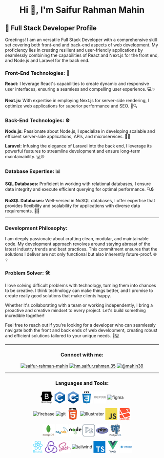<h1 align="center">Hi 👋, I'm Saifur Rahman Mahin</h1>




 ## 🚀 Full Stack Developer Profile

Greetings! I am an versatile Full Stack Developer with a comprehensive skill set covering both front-end and back-end aspects of web development. My proficiency lies in creating resilient and user-friendly applications by seamlessly combining the capabilities of React and Next.js for the front end, and Node.js and Laravel for the back end.


### Front-End Technologies: 🌟

**React:** I leverage React's capabilities to create dynamic and responsive user interfaces, ensuring a seamless and compelling user experience. 💻✨

**Next.js:** With expertise in employing Next.js for server-side rendering, I optimize web applications for superior performance and SEO. 🚀🔍


### Back-End Technologies: ⚙️

**Node.js:** Passionate about Node.js, I specialize in developing scalable and efficient server-side applications, APIs, and microservices. 🚀🔧

**Laravel:** Infusing the elegance of Laravel into the back end, I leverage its powerful features to streamline development and ensure long-term maintainability. 💻🌐


### Database Expertise: 📊

**SQL Databases:** Proficient in working with relational databases, I ensure data integrity and execute efficient querying for optimal performance. 🔍🔒

**NoSQL Databases:** Well-versed in NoSQL databases, I offer expertise that provides flexibility and scalability for applications with diverse data requirements. 🔄🚀

---

### Development Philosophy:

I am deeply passionate about crafting clean, modular, and maintainable code. My development approach revolves around staying abreast of the latest industry trends and best practices. This commitment ensures that the solutions I deliver are not only functional but also inherently future-proof. 🌐💡

### Problem Solver: 🛠️
I love solving difficult problems with technology, turning them into chances to be creative. I think technology can make things better, and I promise to create really good solutions that make clients happy.



Whether it's collaborating with a team or working independently, I bring a proactive and creative mindset to every project. Let's build something incredible together!

Feel free to reach out if you're looking for a developer who can seamlessly navigate both the front and back ends of web development, creating robust and efficient solutions tailored to your unique needs. 🚀💻


---
<h3 align="center">Connect with me:</h3>
<p align="center">
<a href="https://linkedin.com/in/saifur-rahman-mahin" target="blank"><img align="center" src="https://raw.githubusercontent.com/rahuldkjain/github-profile-readme-generator/master/src/images/icons/Social/linked-in-alt.svg" alt="saifur-rahman-mahin" height="30" width="40" /></a>
<a href="https://fb.com/saifur.rahman.mahin.m" target="blank"><img align="center" src="https://raw.githubusercontent.com/rahuldkjain/github-profile-readme-generator/master/src/images/icons/Social/facebook.svg" alt="hm.saifur.rahman.35" height="30" width="40" /></a>
<a href="https://saifur-rahman-mahin.hashnode.dev" target="blank"><img align="center" src="https://raw.githubusercontent.com/rahuldkjain/github-profile-readme-generator/master/src/images/icons/Social/hashnode.svg" alt="@mahin39" height="30" width="40" /></a>
</p>

---

<h3 align="center">Languages and Tools:</h3>

<p align="center"> 
<a><img align="center"  src="https://raw.githubusercontent.com/devicons/devicon/master/icons/bootstrap/bootstrap-plain-wordmark.svg" alt="bootstrap" width="40" height="40"/> </a>    <a> <img align="center" src="https://raw.githubusercontent.com/devicons/devicon/master/icons/c/c-original.svg" alt="c" width="40" height="40"/> </a>  <a><img align="center" src="https://raw.githubusercontent.com/devicons/devicon/master/icons/cplusplus/cplusplus-original.svg" alt="cplusplus" width="40" height="40"/> </a>   <a><img align="center"  src="https://raw.githubusercontent.com/devicons/devicon/master/icons/css3/css3-original-wordmark.svg" alt="css3" width="40" height="40"/> </a>   <a><img align="center" src="https://raw.githubusercontent.com/devicons/devicon/master/icons/express/express-original-wordmark.svg" alt="express" width="40" height="40"/> </a>   <a><img align="center" src="https://www.vectorlogo.zone/logos/figma/figma-icon.svg" alt="figma" width="40" height="40"/> </a>   
</p>

 <p align="center"> 
 <a><img align="center" src="https://www.vectorlogo.zone/logos/firebase/firebase-icon.svg" alt="firebase" width="40" height="40"/> </a>    <a><img align="center" src="https://www.vectorlogo.zone/logos/git-scm/git-scm-icon.svg" alt="git" width="40" height="40"/> </a>
 <a><img align="center" src="https://raw.githubusercontent.com/devicons/devicon/master/icons/html5/html5-original-wordmark.svg" alt="html5" width="40" height="40"/> </a>   <a><img align="center" src="https://www.vectorlogo.zone/logos/adobe_illustrator/adobe_illustrator-icon.svg" alt="illustrator" width="40" height="40"/> </a>    <a><img align="center" src="https://raw.githubusercontent.com/devicons/devicon/master/icons/javascript/javascript-original.svg" alt="javascript" width="40" height="40"/> </a>   <a><img align="center" src="https://raw.githubusercontent.com/devicons/devicon/master/icons/laravel/laravel-plain-wordmark.svg" alt="laravel" width="40" height="40"/> </a>    
 </p>

 <p align="center"> 
 <a><img align="center" src="https://raw.githubusercontent.com/devicons/devicon/master/icons/mongodb/mongodb-original-wordmark.svg" alt="mongodb" width="40" height="40"/> </a>   <a><img align="center" src="https://raw.githubusercontent.com/devicons/devicon/master/icons/mysql/mysql-original-wordmark.svg" alt="mysql" width="40" height="40"/> </a>    <a><img align="center" src="https://raw.githubusercontent.com/devicons/devicon/master/icons/nodejs/nodejs-original-wordmark.svg" alt="nodejs" width="40" height="40"/> </a>    <a><img align="center" src="https://raw.githubusercontent.com/devicons/devicon/master/icons/photoshop/photoshop-line.svg" alt="photoshop" width="40" height="40"/> </a>    <a><img align="center" src="https://raw.githubusercontent.com/devicons/devicon/master/icons/php/php-original.svg" alt="php" width="40" height="40"/> </a>   <a><img align="center" src="https://raw.githubusercontent.com/devicons/devicon/master/icons/postgresql/postgresql-original-wordmark.svg" alt="postgresql" width="40" height="40"/> </a>  
 </p>

 <p align="center"> 
 <a><img align="center" src="https://raw.githubusercontent.com/devicons/devicon/master/icons/react/react-original-wordmark.svg" alt="react" width="40" height="40"/> </a>  <a><img align="center" src="https://raw.githubusercontent.com/devicons/devicon/master/icons/redux/redux-original.svg" alt="redux" width="40" height="40"/> </a>    <a><img align="center" src="https://raw.githubusercontent.com/devicons/devicon/master/icons/sass/sass-original.svg" alt="sass" width="40" height="40"/> </a>   <a><img align="center" src="https://www.vectorlogo.zone/logos/tailwindcss/tailwindcss-icon.svg" alt="tailwind" width="40" height="40"/> </a>   <a><img align="center" src="https://raw.githubusercontent.com/devicons/devicon/master/icons/typescript/typescript-original.svg" alt="typescript" width="40" height="40"/> </a>   <a><img align="center" src="https://raw.githubusercontent.com/devicons/devicon/master/icons/vuejs/vuejs-original-wordmark.svg" alt="vuejs" width="40" height="40"/> </a>   <a><img align="center" src="https://raw.githubusercontent.com/devicons/devicon/d00d0969292a6569d45b06d3f350f463a0107b0d/icons/webpack/webpack-original-wordmark.svg" alt="webpack" width="40" height="40"/> </a>  </p>
